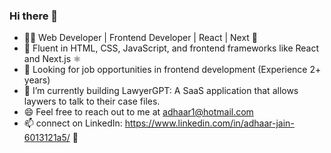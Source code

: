 ### Hi there 👋

- 👨‍💻 Web Developer | Frontend Developer | React | Next 🎨
- 🔧 Fluent in HTML, CSS, JavaScript, and frontend frameworks like React and Next.js ⚛️ 
- 💼 Looking for job opportunities in frontend development (Experience 2+ years)
- 🌱 I’m currently building LawyerGPT: A SaaS application that allows laywers to talk to their case files.
- 😄 Feel free to reach out to me at adhaar1@hotmail.com
- 📫 connect on LinkedIn: https://www.linkedin.com/in/adhaar-jain-6013121a5/ 👋
